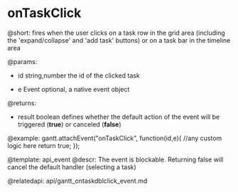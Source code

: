 onTaskClick
=============
@short:
 fires when the user clicks on a task row in the grid area (including the 'expand/collapse' and 'add task' buttons) or on a task bar in the timeline area
	

@params:
- id			string,number				the id of the clicked task
* e				Event				optional, a native event object

@returns:  
- result     boolean       defines whether the default action of the event will be triggered (<b>true</b>) or canceled (<b>false</b>) 


@example:
gantt.attachEvent("onTaskClick", function(id,e){
    //any custom logic here
    return true;
});

@template:	api_event
@descr:
The event is blockable. Returning false will cancel the default handler (selecting a task)

@relatedapi:
	api/gantt_ontaskdblclick_event.md